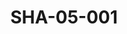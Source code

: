---
pid: SHA-05-001
title: SHA-05-001
language: en
collection: Sharhabil Ahmed
original_label: 
rights: Sharhabil Ahmed
location_of_original: Sharhabil Ahmed
photographer_or_studio: 
scanned_from: photograph 8.2 by 13.1
_date: '1963'
location: Uganda
description: Muhammad Saroji Ahmed Daoud Mahdi 'Ali and Sharhabil Ahmed
additional_notes: 
permission_display: 'yes'
on_server: 'no'
on_website: 'no'
permalink: /photopages/en/SHA-05-001.html
layout: photo-page
---